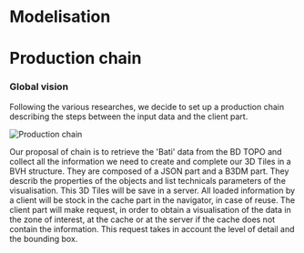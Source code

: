 # Modelisation

# Production chain

### Global vision

Following the various researches, we decide to set up a production chain describing the steps between the input data and the client part.

![Production chain](images/Chaine_production.png "Production chain")

Our proposal of chain is to retrieve the 'Bati' data from the BD TOPO and collect all the information we need to create and complete our 3D Tiles in a BVH structure. They are composed of a JSON part and a B3DM part. They describ the properties of the objects and list technicals parameters of the visualisation.
This 3D Tiles will be save in a server. All loaded information by a client will be stock in the cache part in the navigator, in case of reuse. The client part will make request, in order to obtain a visualisation of the data in the zone of interest, at the cache or at the server if the cache does not contain the information. This request takes in account the level of detail and the bounding box.
